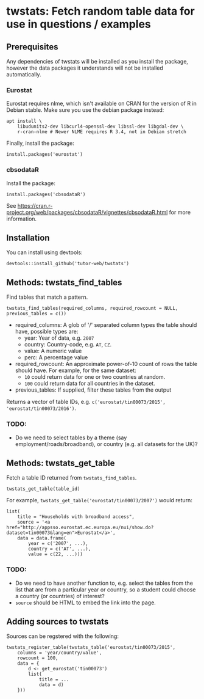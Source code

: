 # twstats: Fetch random table data for use in questions / examples

## Prerequisites

Any dependencies of twstats will be installed as you install the package,
however the data packages it understands will not be installed automatically.

### Eurostat

Eurostat requires nlme, which isn't available on CRAN for the version of R in Debian stable.
Make sure you use the debian package instead:

```
apt install \
    libudunits2-dev libcurl4-openssl-dev libssl-dev libgdal-dev \
    r-cran-nlme # Newer NLME requires R 3.4, not in Debian stretch
```

Finally, install the package:

```
install.packages('eurostat')
```

### cbsodataR

Install the package:

```
install.packages('cbsodataR')
```

See https://cran.r-project.org/web/packages/cbsodataR/vignettes/cbsodataR.html for more information.

## Installation

You can install using devtools:

```
devtools::install_github('tutor-web/twstats')
```

## Methods: twstats_find_tables

Find tables that match a pattern.

```
twstats_find_tables(required_columns, required_rowcount = NULL, previous_tables = c())
```

* required_columns: A glob of '/' separated column types the table should have, possible types are:
  * year: Year of data, e.g. ``2007``
  * country: Country-code, e.g. ``AT``, ``CZ``.
  * value: A numeric value
  * perc: A percentage value
* required_rowcount: An approximate power-of-10 count of rows the table should have. For example, for the same dataset:
  * ``10`` could return data for one or two countries at random.
  * ``100`` could return data for all countries in the dataset.
* previous_tables: If supplied, filter these tables from the output

Returns a vector of table IDs, e.g. ``c('eurostat/tin00073/2015', 'eurostat/tin00073/2016')``.

### TODO:

* Do we need to select tables by a theme (say employment/roads/broadband), or country (e.g. all datasets for the UK)?

## Methods: twstats_get_table

Fetch a table ID returned from ``twstats_find_tables``.

```
twstats_get_table(table_id)
```

For example, ``twstats_get_table('eurostat/tin00073/2007')`` would return:

```
list(
    title = "Households with broadband access",
    source = '<a href="http://appsso.eurostat.ec.europa.eu/nui/show.do?dataset=tin00073&lang=en">Eurostat</a>',
    data = data.frame(
        year = c('2007', ...),
        country = c('AT', ...),
        value = c(22, ...)))
```

### TODO:

* Do we need to have another function to, e.g. select the tables from the list that are from a particular year or country, so a student could choose a country (or countries) of interest?
* ``source`` should be HTML to embed the link into the page.

## Adding sources to twstats

Sources can be regstered with the following:

```
twstats_register_table(twstats_table('eurostat/tin00073/2015',
    columns = 'year/country/value',
    rowcount = 100,
    data = {
        d <- get_eurostat('tin00073')
        list(
            title = ...
            data = d)
    }))
```
